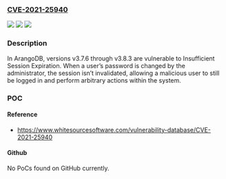 ### [CVE-2021-25940](https://cve.mitre.org/cgi-bin/cvename.cgi?name=CVE-2021-25940)
![](https://img.shields.io/static/v1?label=Product&message=arangodb&color=blue)
![](https://img.shields.io/static/v1?label=Version&message=%3E%3D%20v3.7.6%20&color=brighgreen)
![](https://img.shields.io/static/v1?label=Vulnerability&message=CWE-613%20Insufficient%20Session%20Expiration&color=brighgreen)

### Description

In ArangoDB, versions v3.7.6 through v3.8.3 are vulnerable to Insufficient Session Expiration. When a user’s password is changed by the administrator, the session isn’t invalidated, allowing a malicious user to still be logged in and perform arbitrary actions within the system.

### POC

#### Reference
- https://www.whitesourcesoftware.com/vulnerability-database/CVE-2021-25940

#### Github
No PoCs found on GitHub currently.

